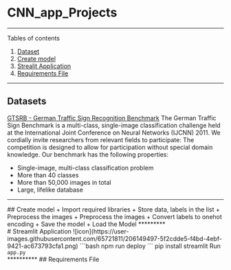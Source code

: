 # CNN_app_Projects
*******
Tables of contents  
 1. [Dataset](#data)
 2. [Create model](#Create_model)
 3. [Strealit Application](#app)
 4. [Requirements File](#file)

*******

<div id='data'/>  

## Datasets
[GTSRB - German Traffic Sign Recognition Benchmark](https://www.kaggle.com/datasets/meowmeowmeowmeowmeow/gtsrb-german-traffic-sign)
The German Traffic Sign Benchmark is a multi-class, single-image classification challenge held at the International Joint Conference on Neural Networks (IJCNN) 2011. We cordially invite researchers from relevant fields to participate: The competition is designed to allow for participation without special domain knowledge. Our benchmark has the following properties:

+ Single-image, multi-class classification problem
+ More than 40 classes
+ More than 50,000 images in total
+ Large, lifelike database
********
<div id='Create_model'/>
##  Create model 
+ Import required libraries
+ Store data, labels in the list
+ Preprocess the images
+ Preprocess the images
+ Convert labels to onehot encoding
+ Save the model
+ Load the Model
*********
<div id='app'/>
# Streamlit Application
![icon](https://user-images.githubusercontent.com/65721811/206149497-5f2cdde5-f4bd-4ebf-9421-ac673793cfa1.png)
```bash
  npm run deploy
```
pip install streamlit
Run <code>app.py</code>
<div id='file'/>
**********
## Requirements File
